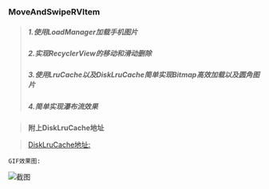 ### MoveAndSwipeRVItem


>##### 1.使用LoadManager加载手机图片
>##### 2.实现RecyclerView的移动和滑动删除
>##### 3.使用LruCache以及DiskLruCache简单实现Bitmap高效加载以及圆角图片
>##### 4.简单实现瀑布流效果

>**附上DiskLruCache地址**

>[DiskLruCache地址:](https://github.com/JakeWharton/DiskLruCache)

```GIF效果图:```

![截图](https://github.com/Markcz/MoveAndSwipeRVItem/blob/master/art.gif)




